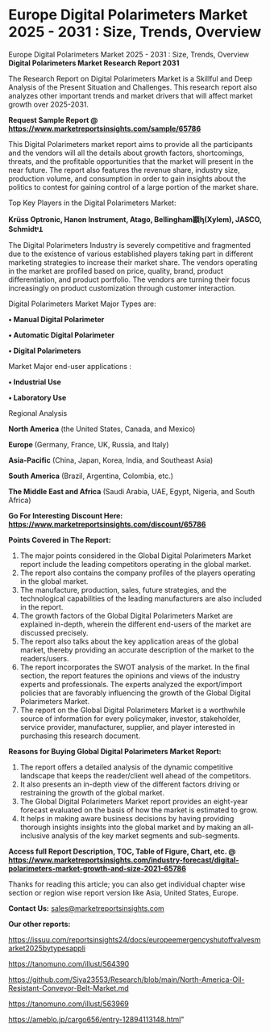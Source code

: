 # Europe Digital Polarimeters Market 2025 - 2031 : Size, Trends, Overview
Europe Digital Polarimeters Market 2025 - 2031 : Size, Trends, Overview
<strong>Digital Polarimeters Market Research Report 2031</strong>

The Research Report on Digital Polarimeters Market is a Skillful and Deep Analysis of the Present Situation and Challenges. This research report also analyzes other important trends and market drivers that will affect market growth over 2025-2031.

<strong>Request Sample Report @ <a href=https://www.marketreportsinsights.com/sample/65786>https://www.marketreportsinsights.com/sample/65786</a></strong>

This Digital Polarimeters market report aims to provide all the participants and the vendors will all the details about growth factors, shortcomings, threats, and the profitable opportunities that the market will present in the near future. The report also features the revenue share, industry size, production volume, and consumption in order to gain insights about the politics to contest for gaining control of a large portion of the market share.

Top Key Players in the Digital Polarimeters Market:

<strong>Krüss Optronic, Hanon Instrument, Atago, Bellingham䫖ꞕ(Xylem), JASCO, SchmidtᶧꞱ</strong>

The Digital Polarimeters Industry is severely competitive and fragmented due to the existence of various established players taking part in different marketing strategies to increase their market share. The vendors operating in the market are profiled based on price, quality, brand, product differentiation, and product portfolio. The vendors are turning their focus increasingly on product customization through customer interaction.

Digital Polarimeters Market Major Types are:

<strong>• Manual Digital Polarimeter

• Automatic Digital Polarimeter

• Digital Polarimeters</strong>

Market Major end-user applications :

<strong>• Industrial Use

• Laboratory Use</strong>

Regional Analysis

</u><strong><b>North America</b></strong> (the United States, Canada, and Mexico)

<strong><b>Europe </b></strong>(Germany, France, UK, Russia, and Italy)

<strong><b>Asia-Pacific</b></strong> (China, Japan, Korea, India, and Southeast Asia)

<strong><b>South America</b></strong> (Brazil, Argentina, Colombia, etc.)

<strong><b>The Middle East and Africa</b></strong> (Saudi Arabia, UAE, Egypt, Nigeria, and South Africa)

<strong>Go For Interesting Discount Here: <a href=https://www.marketreportsinsights.com/discount/65786>https://www.marketreportsinsights.com/discount/65786</a></strong>

<strong>Points Covered in The Report:</strong>
<ol>
  <li>The major points considered in the Global Digital Polarimeters Market report include the leading competitors operating in the global market.</li>
  <li>The report also contains the company profiles of the players operating in the global market.</li>
  <li>The manufacture, production, sales, future strategies, and the technological capabilities of the leading manufacturers are also included in the report.</li>
  <li>The growth factors of the Global Digital Polarimeters Market are explained in-depth, wherein the different end-users of the market are discussed precisely.</li>
  <li>The report also talks about the key application areas of the global market, thereby providing an accurate description of the market to the readers/users.</li>
  <li>The report incorporates the SWOT analysis of the market. In the final section, the report features the opinions and views of the industry experts and professionals. The experts analyzed the export/import policies that are favorably influencing the growth of the Global Digital Polarimeters Market.</li>
  <li>The report on the Global Digital Polarimeters Market is a worthwhile source of information for every policymaker, investor, stakeholder, service provider, manufacturer, supplier, and player interested in purchasing this research document.</li>
</ol>
<strong>Reasons for Buying Global Digital Polarimeters Market Report:</strong>

<ol>
  <li>The report offers a detailed analysis of the dynamic competitive landscape that keeps the reader/client well ahead of the competitors.</li>
  <li>It also presents an in-depth view of the different factors driving or restraining the growth of the global market.</li>
  <li>The Global Digital Polarimeters Market report provides an eight-year forecast evaluated on the basis of how the market is estimated to grow.</li>
  <li>It helps in making aware business decisions by having providing thorough insights insights into the global market and by making an all-inclusive analysis of the key market segments and sub-segments.</li>
</ol>
<strong>Access full Report Description, TOC, Table of Figure, Chart, etc. @ <a href=https://www.marketreportsinsights.com/industry-forecast/digital-polarimeters-market-growth-and-size-2021-65786>https://www.marketreportsinsights.com/industry-forecast/digital-polarimeters-market-growth-and-size-2021-65786</a></strong>


Thanks for reading this article; you can also get individual chapter wise section or region wise report version like Asia, United States, Europe.

<strong>Contact Us:</strong>
sales@marketreportsinsights.com

<strong>Our other reports:</strong>

<a href=https://issuu.com/reportsinsights24/docs/europeemergencyshutoffvalvesmarket2025bytypesappli>https://issuu.com/reportsinsights24/docs/europeemergencyshutoffvalvesmarket2025bytypesappli</a>

<a href=https://tanomuno.com/illust/564390>https://tanomuno.com/illust/564390</a>

<a href=https://github.com/Siya23553/Research/blob/main/North-America-Oil-Resistant-Conveyor-Belt-Market.md>https://github.com/Siya23553/Research/blob/main/North-America-Oil-Resistant-Conveyor-Belt-Market.md</a>

<a href=https://tanomuno.com/illust/563969>https://tanomuno.com/illust/563969</a>

<a href=https://ameblo.jp/cargo656/entry-12894113148.html>https://ameblo.jp/cargo656/entry-12894113148.html</a>"
